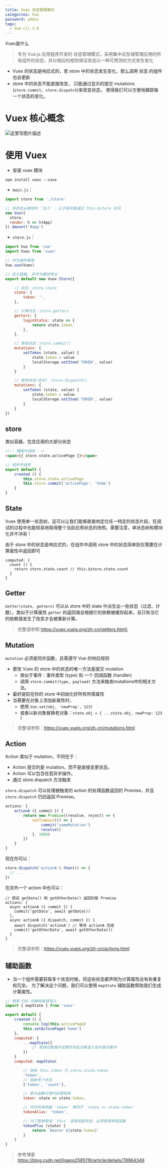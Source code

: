 ```yaml
---
title: Vuex 状态管理模式
categories: Vue
password: admin
tags:
  - Vue-cli 3.0
---
```


Vuex是什么
>专为 Vue.js 应用程序开发的 状态管理模式，采用集中式存储管理应用的所有组件的状态，并以相应的规则保证状态以一种可预测的方式发生变化

- Vuex 的状态是响应式的，若 store 中的状态发生变化，那么调用 状态 的组件也会更新
- store 中的状态不能直接改变，
只能通过显示的提交 mutations (`store.commit`、`store.dispatch`)来改变状态，
使得我们可以方便地跟踪每一个状态的变化。

# Vuex 核心概念
![这里写图片描述](https://img-blog.csdn.net/20180729114834602)

# 使用 Vuex
- 安装 vuex 模块
```
npm install vuex --save
```

- `main.js`：
``` javascript
import store from './store'

// 将状态从根组件 '注入' ，让子组件能通过 this.$store 访问
new Vue({
  store,
  render: h => h(App)
}).$mount('#app')
```
- `store.js`：
``` javascript
import Vue from 'vue'
import Vuex from 'vuex'

// 作为插件使用
Vue.use(Vuex)

// 定义容器, 并作为模块导出
export default new Vuex.Store({

	// 状态：store.state
	state: {
	    token: '',
	},

	// 计算状态：store.getters
	getters: {
		loginStatus: state => {
			return state.token
		},
	},

	// 更改状态：store.commit()
	mutations: {
		setToken (state, value) {
			state.token = value
			localStorage.setItem('TOKEN', value)
	    }
	}

	// 更改状态(异步)：store.dispatch()
	mutations: {
		setToken (state, value) {
			state.token = value
			localStorage.setItem('TOKEN', value)
	    }
	}
})
```

## store
类似容器，包含应用的大部分状态
```html
<!-- 模板中调用 -->
<span>{{ store.state.activePage }}</span>
```
``` javascript
// 组件中调用
export default {
	created () {
		this.store.state.activePage
		this.store.commit('activePage', 'home')
	}
}
```
## State
Vuex 使用单一状态树，这可以让我们能够直接地定位任一特定的状态片段，在调试的过程中也能轻易地取得整个当前应用状态的快照。需要注意，单状态树和模块化并不冲突！

由于 store 中的状态是响应式的，在组件中调用 store 中的状态简单到仅需要在计算属性中返回即可
```
computed: {
  count () {
    return store.state.count // this.$store.state.count
  }
}
```
## Getter
`Getter(state, getters)` 可以从 store 中的 state 中派生出一些状态（过滤、计数），类似于计算属性
`getter` 的返回值会根据它的依赖被缓存起来，且只有当它的依赖值发生了改变才会被重新计算。
>完整请参照 https://vuex.vuejs.org/zh-cn/getters.html\
## Mutation
`mutation` 必须是同步函数，且需遵守 Vue 的响应规则

- 更改 Vuex 的 store 中的状态的唯一方法是提交 mutation
	-  类似于事件：事件类型 (type) 和 一个 回调函数 (handler)
	- 调用 `store.commit(type, payload)` 方法来触发mutations中的相关方法。
- 最好提前在你的 store 中初始化好所有所需属性
- 当需要在对象上添加新属性时，
	- 使用 `Vue.set(obj, 'newProp', 123)`
	- 或者以新对象替换老对象：`state.obj = { ...state.obj, newProp: 123 }`
>完整请参照：https://vuex.vuejs.org/zh-cn/mutations.html
## Action
Action 类似于 mutation，不同在于：

- Action 提交的是 mutation，而不是直接变更状态。
- Action 可以包含任意异步操作。
- 通过 store.dispatch 方法触发

`store.dispatch` 可以处理被触发的 action 的处理函数返回的 Promise，并且 `store.dispatch` 仍旧返回 Promise。
``` javascript
actions: {
	actionA ({ commit }) {
		return new Promise((resolve, reject) => {
			setTimeout(() => {
				commit('someMutation')
				resolve()
			}, 1000)
		})
	}
}
```
现在你可以：
``` javascript
store.dispatch('actionA').then(() => {
  // ...
})
```
在另外一个 action 中也可以：
```
// 假设 getData() 和 getOtherData() 返回的是 Promise
actions: {
  async actionA ({ commit }) {
    commit('gotData', await getData())
  },
  async actionB ({ dispatch, commit }) {
    await dispatch('actionA') // 等待 actionA 完成
    commit('gotOtherData', await getOtherData())
  }
}
```
>完整请参照：https://vuex.vuejs.org/zh-cn/actions.html
## 辅助函数
- 当一个组件需要获取多个状态时候，将这些状态都声明为计算属性会有些重复和冗余。
为了解决这个问题，我们可以使用 `mapState` 辅助函数帮助我们生成计算属性。
``` javascript
// 使用 ES6 的解构赋值导入
import { mapState } from 'vuex'

export default {
	created () {
		console.log(this.activePage)
		this.setActivePage('home')
	}，
	computed: {
		...mapState({
			// 使用对象展开运算符将此对象混入到外部对象中
		})
	}
	computed: mapState(

		// 映射 this.token 为 store.state.token
		'token',
		// 映射多个状态
		['token', 'count'],

		// 箭头函数可使代码更简练
		token: state => state.token,

		// 传字符串参数 'token' 等同于 `state => state.token`
		tokenAlias: 'token',

		// 为了能够使用 `this` 获取局部状态，必须使用常规函数
		tokenPlus (state) {
			return `Bearer ${state.token}`
		}
	)
}
```
>参考博客
>https://blog.csdn.net/ligang2585116/article/details/78964349

